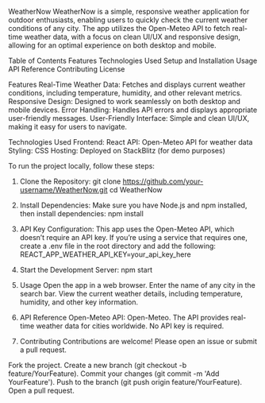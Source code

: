 WeatherNow
WeatherNow is a simple, responsive weather application for outdoor enthusiasts, enabling users to quickly check the current weather conditions of any city. The app utilizes the Open-Meteo API to fetch real-time weather data, with a focus on clean UI/UX and responsive design, allowing for an optimal experience on both desktop and mobile.

Table of Contents
Features
Technologies Used
Setup and Installation
Usage
API Reference
Contributing
License

Features
Real-Time Weather Data: Fetches and displays current weather conditions, including temperature, humidity, and other relevant metrics.
Responsive Design: Designed to work seamlessly on both desktop and mobile devices.
Error Handling: Handles API errors and displays appropriate user-friendly messages.
User-Friendly Interface: Simple and clean UI/UX, making it easy for users to navigate.

Technologies Used
Frontend: React
API: Open-Meteo API for weather data
Styling: CSS
Hosting: Deployed on StackBlitz (for demo purposes)

To run the project locally, follow these steps:
1. Clone the Repository:
git clone https://github.com/your-username/WeatherNow.git
cd WeatherNow

2. Install Dependencies: Make sure you have Node.js and npm installed, then install dependencies:
npm install

3. API Key Configuration:
This app uses the Open-Meteo API, which doesn’t require an API key.
If you’re using a service that requires one, create a .env file in the root directory and add the following:
REACT_APP_WEATHER_API_KEY=your_api_key_here

4. Start the Development Server:
npm start

5. Usage
Open the app in a web browser.
Enter the name of any city in the search bar.
View the current weather details, including temperature, humidity, and other key information.

6. API Reference
Open-Meteo API: Open-Meteo.
The API provides real-time weather data for cities worldwide.
No API key is required.

7. Contributing
Contributions are welcome! Please open an issue or submit a pull request.

Fork the project.
Create a new branch (git checkout -b feature/YourFeature).
Commit your changes (git commit -m 'Add YourFeature').
Push to the branch (git push origin feature/YourFeature).
Open a pull request.
